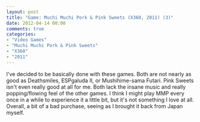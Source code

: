 ```yaml
---
layout: post
title: "Game: Muchi Muchi Pork & Pink Sweets (X360, 2011) (3)"
date: 2012-04-14 00:00
comments: true
categories:
- "Video Games"
- "Muchi Muchi Pork & Pink Sweets"
- "X360"
- "2011"
---
```


I've decided to be basically done with these games. Both are not
nearly as good as Deathsmiles, ESPgaluda II, or Mushihime-sama
Futari. Pink Sweets isn't even really good at all for me. Both
lack the insane music and really popping/flowing feel of the other
games. I think I might play MMP every once in a while to
experience it a little bit, but it's not something I love at
all. Overall, a bit of a bad purchase, seeing as I brought it back
from Japan myself.
